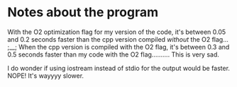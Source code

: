 # Notes about the program

With the O2 optimization flag for my version of the code, it's between 0.05 and 0.2 seconds faster than the cpp version compiled *without* the O2 flag... ;__; When the cpp version is compiled with the O2 flag, it's between 0.3 and 0.5 seconds faster than my code with the O2 flag..........
This is very sad.

I do wonder if using iostream instead of stdio for the output would be faster. NOPE! It's wayyyy slower. 